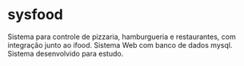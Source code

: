 # sysfood
Sistema para controle de pizzaria, hamburgueria e restaurantes, com integração junto ao ifood. Sistema Web com banco de dados mysql. Sistema desenvolvido para estudo.
